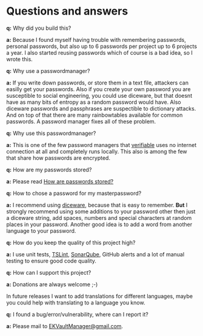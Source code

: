 # Questions and answers

__q:__ Why did you build this?

__a:__ Because I found myself having trouble with remembering passwords, personal passwords, but also up to 6 passwords per project up to 6 projects a year. I also started reusing passwords which of course is a bad idea, so I wrote this.

__q:__ Why use a passwordmanager?

__a:__ If you write down passwords, or store them in a text file, attackers can easilly get your passwords.
Also if you create your own password you are susceptible to social engineering,
you could use diceware, but that doesnt have as many bits of entropy as a random password would have.
Also diceware passwords and passphrases are suspectible to dictionary attacks. And on top of that there are many
rainbowtables available for common passwords. A password manager fixes all of these problem.

__q:__ Why use this passwordmanager?

__a:__ This is one of the few password managers that [verifiable](VerifyNoInternet.md) uses no internet connection at all and completely runs locally.
This also is among the few that share how passwords are encrypted.

__q:__ How are my passwords stored?

__a:__ Please read [How are passwords stored?](HowArePasswordsStored.md)

__q:__ How to chose a password for my masterpassword?

__a:__ I recommend using [diceware](http://world.std.com/~reinhold/diceware.html), because that is easy to remember. __But__ I strongly recommend using some additions to
your password other then just a diceware string, add spaces, numbers and special characters at random places in your password.
Another good idea is to add a word from another language to your password.

__q:__ How do you keep the quality of this project high?

__a:__ I use unit tests, [TSLint](https://www.npmjs.com/package/tslint), [SonarQube](https://www.sonarqube.org/), GitHub alerts and a lot of manual testing to ensure good code quality.

__q:__ How can I support this project?

__a:__ Donations are always welcome ;-)

In future releases I want to add translations for different languages, maybe you could help with translating to a language you know.

__q:__ I found a bug/error/vulnerability, where can I report it?

__a:__ Please mail to [EKVaultManager@gmail.com](mailto:EKVaultManager@gmail.com).